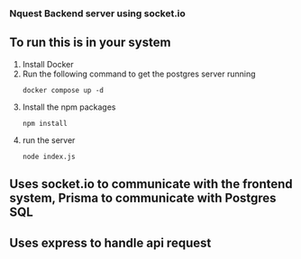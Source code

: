 ### Nquest Backend server using socket.io

## To run this is in your system

1) Install Docker
2) Run the following command to get the postgres server running
   ```shell
   docker compose up -d
   ```
3) Install the npm packages
   ```shell
   npm install
   ```
4) run the server
   ```shell
   node index.js
   ```

## Uses socket.io to communicate with the frontend system, Prisma to communicate with Postgres SQL
## Uses express to handle api request
